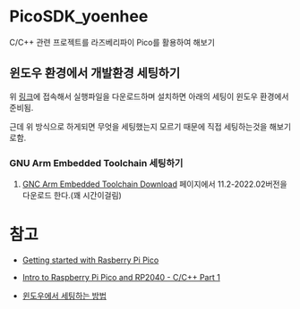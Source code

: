 # PicoSDK_yoenhee

C/C++ 관련 프로젝트를 라즈베리파이 Pico를 활용하여 해보기 

## 윈도우 환경에서 개발환경 세팅하기

위 [링크](https://github.com/raspberrypi/pico-setup-windows/tree/master#pico-setup-for-windows)에 접속해서 실행파일을 다운로드하며 설치하면 아래의 세팅이 윈도우 환경에서 준비됨.

근데 위 방식으로 하게되면 무엇을 세팅했는지 모르기 때문에 직접 세팅하는것을 해보기로함. 

### GNU Arm Embedded Toolchain 세팅하기  
1. [GNC Arm Embedded Toolchain Download](https://developer.arm.com/downloads/-/arm-gnu-toolchain-downloads) 페이지에서 11.2-2022.02버전을 다운로드 한다.(꽤 시간이걸림) 


# 참고
- [Getting started with Rasberry Pi Pico](https://datasheets.raspberrypi.com/pico/getting-started-with-pico.pdf) 

- [Intro to Raspberry Pi Pico and RP2040 - C/C++ Part 1](https://www.youtube.com/watch?v=B5rQSoOmR5w&t=10s&ab_channel=DigiKey)

- [윈도우에서 세팅하는 방법](https://shawnhymel.com/2096/how-to-set-up-raspberry-pi-pico-c-c-toolchain-on-windows-with-vs-code/)